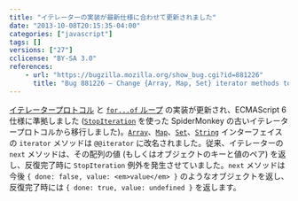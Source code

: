 ```yaml
---
title: "イテレーターの実装が最新仕様に合わせて更新されました"
date: "2013-10-08T20:15:35-04:00"
categories: ["javascript"]
tags: []
versions: ["27"]
cclicense: "BY-SA 3.0"
references:
    - url: "https://bugzilla.mozilla.org/show_bug.cgi?id=881226"
      title: "Bug 881226 – Change {Array, Map, Set} iterator methods to mach the latest spec"
---
```

[イテレータープロトコル](https://bugzilla.mozilla.org/show_bug.cgi?id=907077) と [`for...of` ループ](https://developer.mozilla.org/ja/docs/Web/JavaScript/Reference/Statements/for...of) の実装が更新され、ECMAScript 6 仕様に準拠しました ([`StopIteration`](https://developer.mozilla.org/ja/docs/SpiderMonkey/JSAPI_Reference/JS_ThrowStopIteration) を使った SpiderMonkey の古いイテレータープロトコルから移行しました)。[`Array`](https://developer.mozilla.org/ja/docs/Web/JavaScript/Reference/Global_Objects/Array)、[`Map`](https://developer.mozilla.org/ja/docs/Web/JavaScript/Reference/Global_Objects/Map)、[`Set`](https://developer.mozilla.org/ja/docs/Web/JavaScript/Reference/Global_Objects/Set)、[`String`](https://developer.mozilla.org/ja/docs/Web/JavaScript/Reference/Global_Objects/String) インターフェイスの `iterator` メソッドは `@@iterator` に改名されました。従来、イテレーターの `next` メソッドは、その配列の値 (もしくはオブジェクトのキーと値のペア) を返し、反復完了時に `StopIteration` 例外を発生させていました。`next` メソッドは今後 `{ done: false, value: <em>value</em> }` のようなオブジェクトを返し、反復完了時には `{ done: true, value: undefined }` を返します。
